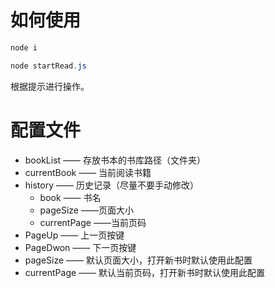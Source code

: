 # 如何使用

```powershell
node i
```

```powershell
node startRead.js
```

根据提示进行操作。

# 配置文件

- bookList —— 存放书本的书库路径（文件夹）
- currentBook —— 当前阅读书籍
- history —— 历史记录（尽量不要手动修改）
  - book —— 书名
  - pageSize ——页面大小
  - currentPage ——当前页码
- PageUp —— 上一页按键
- PageDwon —— 下一页按键
- pageSize —— 默认页面大小，打开新书时默认使用此配置
- currentPage —— 默认当前页码，打开新书时默认使用此配置